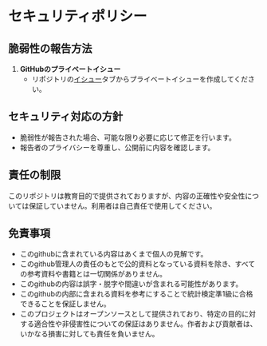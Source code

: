 # セキュリティポリシー

## 脆弱性の報告方法

1. **GitHubのプライベートイシュー**
   - リポジトリの[イシュー](https://github.com/WE1CH-KAZU/statistic_certificate_grade1semi/issues)タブからプライベートイシューを作成してください。

## セキュリティ対応の方針

- 脆弱性が報告された場合、可能な限り必要に応じて修正を行います。
- 報告者のプライバシーを尊重し、公開前に内容を確認します。

## 責任の制限

このリポジトリは教育目的で提供されておりますが、内容の正確性や安全性については保証していません。利用者は自己責任で使用してください。

## 免責事項

* このgithubに含まれている内容はあくまで個人の見解です。
* このgithub管理人の責任のもとで公的資料となっている資料を除き、すべての参考資料や書籍とは一切関係がありません。
* このgithubの内容は誤字・脱字や間違いが含まれる可能性があります。
* このgithubの内部に含まれる資料を参考にすることで統計検定準1級に合格できることを保証しません。
* このプロジェクトはオープンソースとして提供されており、特定の目的に対する適合性や非侵害性についての保証はありません。作者および貢献者は、いかなる損害に対しても責任を負いません。
